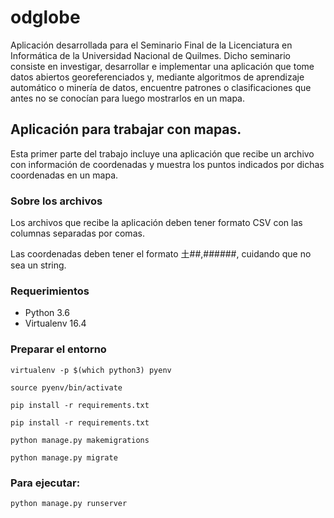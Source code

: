 # odglobe
Aplicación desarrollada para el Seminario Final de la Licenciatura en Informática de la Universidad Nacional de Quilmes.
Dicho seminario consiste en investigar, desarrollar e implementar una aplicación que tome datos abiertos georeferenciados y, mediante algoritmos de aprendizaje
automático o minería de datos, encuentre patrones o clasificaciones que antes no se conocían para luego mostrarlos en un mapa.

## Aplicación para trabajar con mapas.
Esta primer parte del trabajo incluye una aplicación que recibe un archivo con información de coordenadas y muestra los puntos indicados por dichas coordenadas en un mapa.


### Sobre los archivos
Los archivos que recibe la aplicación deben tener formato CSV con las columnas separadas por comas.

Las coordenadas deben tener el formato 土##,######, cuidando que no sea un string. 

### Requerimientos
 
* Python  3.6
* Virtualenv  16.4

### Preparar el entorno

`virtualenv -p $(which python3) pyenv`

`source pyenv/bin/activate`

`pip install -r requirements.txt`

`pip install -r requirements.txt`

`python manage.py makemigrations`

`python manage.py migrate`

### Para ejecutar:

`python manage.py runserver`